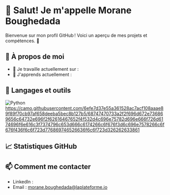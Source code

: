 # 👋 Salut! Je m'appelle  Morane Boughedada 
Bienvenue sur mon profil GitHub ! Voici un aperçu de mes projets et compétences. 🚀

## 🌟 À propos de moi
- 🔭 Je travaille actuellement sur : 
- 🌱 J'apprends actuellement : 



## 🚀 Langages et outils
![Python](https://img.shields.io/badge/Python-3776AB?style=for-the-badge&logo=python&logoColor=white)
https://camo.githubusercontent.com/6efe7d37e55a361528ac7acf108aaae89f89f70cb97af658deeba5bec8b127b5/68747470733a2f2f696d672e736869656c64732e696f2f62616467652f4f532d4c696e75782d696e666f726d6174696f6e616c3f7374796c653d666c6174266c6f676f3d6c696e7578266c6f676f436f6c6f723d776869746526636f6c6f723d326262633861


## 📈 Statistiques GitHub


## 📫 Comment me contacter
- LinkedIn : 
- Email : morane.boughedada@laplateforme.io
